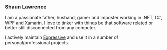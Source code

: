 ### Shaun Lawrence

I am a passionate father, husband, gamer and imposter working in .NET, C#, WPF and Xamarin. I love to tinker with things be that software related or better still disconnected from any computer.

I actively maintain [Expressive](https://github.com/bijington/expressive) and use it in a number of personal/professional projects.
